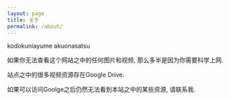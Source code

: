 ```yaml
---
layout: page
title: 关于
permalink: /about/
---
```


kodokuniayume akuonasatsu


如果你无法查看这个网站之中的任何图片和视频, 那么多半是因为你需要科学上网. 

站点之中的很多视频资源存在Google Drive. 


如果可以访问Goolge之后仍然无法看到本站之中的某些资源, 请联系我. 